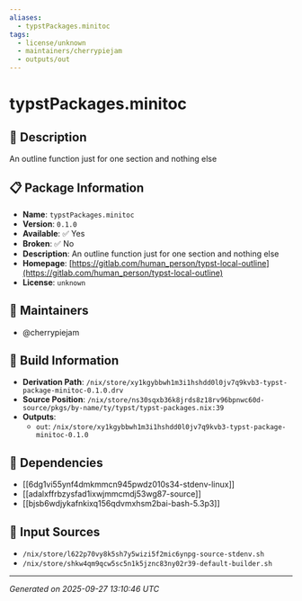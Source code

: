 ```yaml
---
aliases:
  - typstPackages.minitoc
tags:
  - license/unknown
  - maintainers/cherrypiejam
  - outputs/out
---
```


# typstPackages.minitoc

## 📝 Description

An outline function just for one section and nothing else

## 📋 Package Information

- **Name**: `typstPackages.minitoc`
- **Version**: `0.1.0`
- **Available**: ✅ Yes
- **Broken**: ✅ No
- **Description**: An outline function just for one section and nothing else
- **Homepage**: [https://gitlab.com/human_person/typst-local-outline](https://gitlab.com/human_person/typst-local-outline)
- **License**: `unknown`
## 👥 Maintainers

- @cherrypiejam


## 🔧 Build Information

- **Derivation Path**: `/nix/store/xy1kgybbwh1m3i1hshdd0l0jv7q9kvb3-typst-package-minitoc-0.1.0.drv`
- **Source Position**: `/nix/store/ns30sqxb36k8jrds8z18rv96bpnwc60d-source/pkgs/by-name/ty/typst/typst-packages.nix:39`
- **Outputs**:
  - `out`:  `/nix/store/xy1kgybbwh1m3i1hshdd0l0jv7q9kvb3-typst-package-minitoc-0.1.0`

## 🔗 Dependencies

- [[6dg1vi55ynf4dmkmmcn945pwdz010s34-stdenv-linux]]
- [[adalxffrbzysfad1ixwjmmcmdj53wg87-source]]
- [[bjsb6wdjykafnkixq156qdvmxhsm2bai-bash-5.3p3]]

## 📁 Input Sources

- `/nix/store/l622p70vy8k5sh7y5wizi5f2mic6ynpg-source-stdenv.sh`
- `/nix/store/shkw4qm9qcw5sc5n1k5jznc83ny02r39-default-builder.sh`

---
*Generated on 2025-09-27 13:10:46 UTC*
